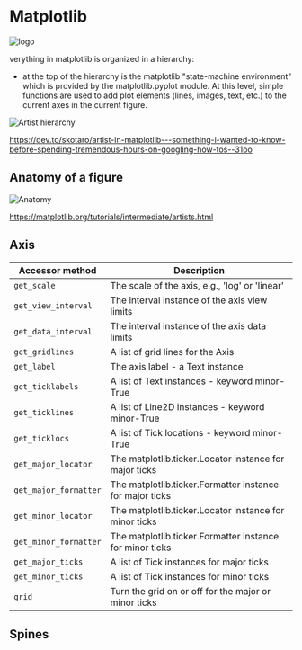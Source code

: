 # Matplotlib

<img src='https://matplotlib.org/_static/logo2_compressed.svg' class='titleLogo' alt='logo'/>

verything in matplotlib is organized in a hierarchy:

- at the top of the hierarchy is the matplotlib "state-machine environment" which is provided by the matplotlib.pyplot module. At this level, simple functions are used to add plot elements (lines, images, text, etc.) to the current axes in the current figure.

![Artist hierarchy](https://thepracticaldev.s3.amazonaws.com/i/la33f9zwg65hqjz9j4ee.png)

https://dev.to/skotaro/artist-in-matplotlib---something-i-wanted-to-know-before-spending-tremendous-hours-on-googling-how-tos--31oo

## Anatomy of a figure

![Anatomy](https://matplotlib.org/_images/anatomy.png)

https://matplotlib.org/tutorials/intermediate/artists.html

## Axis

Accessor method       |Description												
----------------------|---------------------------------------------------------
`get_scale`             |The scale of the axis, e.g., 'log' or 'linear'
`get_view_interval`     |The interval instance of the axis view limits
`get_data_interval`     |The interval instance of the axis data limits
`get_gridlines`         |A list of grid lines for the Axis
`get_label`             |The axis label - a Text instance
`get_ticklabels`        |A list of Text instances - keyword minor-True|False
`get_ticklines`         |A list of Line2D instances - keyword minor-True|False
`get_ticklocs`          |A list of Tick locations - keyword minor-True|False
`get_major_locator`     |The matplotlib.ticker.Locator instance for major ticks
`get_major_formatter`   |The matplotlib.ticker.Formatter instance for major ticks
`get_minor_locator`     |The matplotlib.ticker.Locator instance for minor ticks
`get_minor_formatter`   |The matplotlib.ticker.Formatter instance for minor ticks
`get_major_ticks`       |A list of Tick instances for major ticks
`get_minor_ticks`       |A list of Tick instances for minor ticks
`grid`                  |Turn the grid on or off for the major or minor ticks


## Spines

